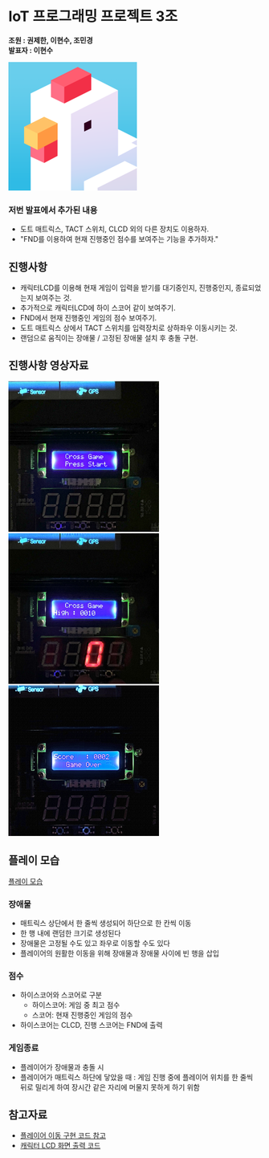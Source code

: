 # IoT 프로그래밍 프로젝트 3조

**조원 : 권제한, 이현수, 조민경**  
**발표자 : 이현수**

<img src="https://github.com/ioT-Team-Project-3/Team3-Project/blob/main/img/Crossy%20Road.png?raw=true" width="256" height="256">

### 저번 발표에서 추가된 내용

- 도트 매트릭스, TACT 스위치, CLCD 외의 다른 장치도 이용하자.
- "FND를 이용하여 현재 진행중인 점수를 보여주는 기능을 추가하자."

## 진행사항

- 캐릭터LCD를 이용해 현재 게임이 입력을 받기를 대기중인지, 진행중인지, 종료되었는지 보여주는 것.
- 추가적으로 캐릭터LCD에 하이 스코어 같이 보여주기.
- FND에서 현재 진행중인 게임의 점수 보여주기.
- 도트 매트릭스 상에서 TACT 스위치를 입력장치로 상하좌우 이동시키는 것.
- 랜덤으로 움직이는 장애물 / 고정된 장애물 설치 후 충돌 구현.

## 진행사항 영상자료

<img src= "https://github.com/ioT-Team-Project-3/Team3-Project/blob/main/img/clcd_start.png" width="300" height="300">

<img src= "https://github.com/ioT-Team-Project-3/Team3-Project/blob/main/img/clcd_playing.png" width="300" height="300">

<img src= "https://github.com/ioT-Team-Project-3/Team3-Project/blob/main/img/clcd_over.png" width="300" height="300">

## 플레이 모습

[플레이 모습](https://youtu.be/8u6cwUS4res)


### 장애물

- 매트릭스 상단에서 한 줄씩 생성되어 하단으로 한 칸씩 이동
- 한 행 내에 랜덤한 크기로 생성된다
- 장애물은 고정될 수도 있고 좌우로 이동할 수도 있다
- 플레이어의 원활한 이동을 위해 장애물과 장애물 사이에 빈 행을 삽입

### 점수

- 하이스코어와 스코어로 구분
  - 하이스코어: 게임 중 최고 점수
  - 스코어: 현재 진행중인 게임의 점수
- 하이스코어는 CLCD, 진행 스코어는 FND에 출력

### 게임종료

- 플레이어가 장애물과 충돌 시
- 플레이어가 매트릭스 하단에 닿았을 때 : 게임 진행 중에 플레이어 위치를 한 줄씩 뒤로 밀리게 하여 장시간 같은 자리에 머물지 못하게 하기 위함



## 참고자료

- [플레이어 이동 구현 코드 참고](https://github.com/jinwoo1225/SnakeGameWithSmart4412/tree/main/Snake)
- [캐릭터 LCD 화면 출력 코드](https://hongci.tistory.com/90?category=219350)
